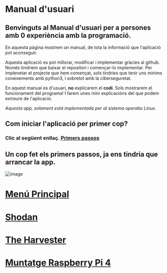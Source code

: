 # Manual d'usuari

## Benvinguts al Manual d'usuari per a persones amb 0 experiència amb la programació.

En aquesta pàgina mostrem un manual, de tota la informació que l'aplicació pot aconseguir.

Aquesta aplicació es pot millorar, modificar i implementar gràcies al github. Només tindriem que baixar el repositori i començar-lo implementar. Per implenetar el projecte que hem començat, sols tindries que tenir uns minims coneixements amb python3, i sobretot amb la ciberseguretat.

En aquest manual es d'usuari, **no** explicarem el **codi**. Sols mostrarem el funcionament del programa! I farem unes mini explicacións del que podem extreure de l'aplicació.

*Aquesta app, solament està implementada per al sistema operatiu Linux.*

## Com iniciar l'aplicació per primer cop?
### Clic al següent enllaç. [Primers passos](https://2asix-2021-22.github.io/ProjecteJSD/primersPassos)

## Un cop fet els primers passos, ja ens tindria que arrancar la app.

![image](https://user-images.githubusercontent.com/80519737/168885531-9ef3d416-e4ee-4c77-8154-bc4cf2532bf6.png)


# [Menú Principal](https://2asix-2021-22.github.io/ProjecteJSD/menuPrincipal)


# [Shodan](https://2asix-2021-22.github.io/ProjecteJSD/apishodan)

# [The Harvester](https://2asix-2021-22.github.io/ProjecteJSD/theHarvester)


# [Muntatge Raspberry Pi 4](https://2asix-2021-22.github.io/ProjecteJSD/muntatgeraspberrypi)
